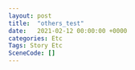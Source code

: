 ```yaml
---
layout: post
title:  "others_test"
date:   2021-02-12 00:00:00 +0000
categories: Etc
Tags: Story Etc
SceneCode: []
---
```

